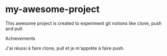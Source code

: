 # my-awesome-project
This awesome project is created to experiment git notions like clone, push and pull.

Achievements

J'ai réussi à faire clone, pull et je m'apprête à faire push.